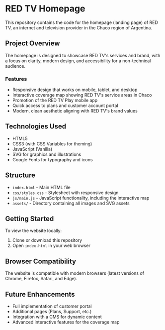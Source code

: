 # RED TV Homepage

This repository contains the code for the homepage (landing page) of RED TV, an internet and television provider in the Chaco region of Argentina.

## Project Overview

The homepage is designed to showcase RED TV's services and brand, with a focus on clarity, modern design, and accessibility for a non-technical audience.

### Features

- Responsive design that works on mobile, tablet, and desktop
- Interactive coverage map showing RED TV's service areas in Chaco
- Promotion of the RED TV Play mobile app
- Quick access to plans and customer account portal
- Modern, clean aesthetic aligning with RED TV's brand values

## Technologies Used

- HTML5
- CSS3 (with CSS Variables for theming)
- JavaScript (Vanilla)
- SVG for graphics and illustrations
- Google Fonts for typography and icons

## Structure

- `index.html` - Main HTML file
- `css/styles.css` - Stylesheet with responsive design
- `js/main.js` - JavaScript functionality, including the interactive map
- `assets/` - Directory containing all images and SVG assets

## Getting Started

To view the website locally:

1. Clone or download this repository
2. Open `index.html` in your web browser

## Browser Compatibility

The website is compatible with modern browsers (latest versions of Chrome, Firefox, Safari, and Edge).

## Future Enhancements

- Full implementation of customer portal
- Additional pages (Plans, Support, etc.)
- Integration with a CMS for dynamic content
- Advanced interactive features for the coverage map 